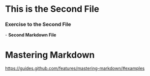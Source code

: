 # This is the Second File

### Exercise to the Second File

\- **Second Markdown File**

# Mastering Markdown

https://guides.github.com/features/mastering-markdown/#examples


